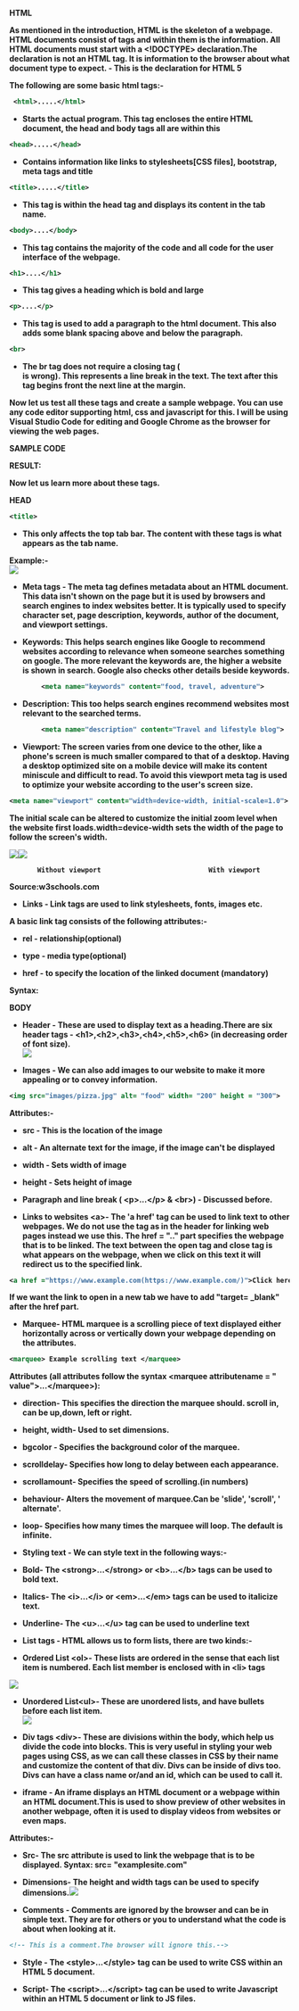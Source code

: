 
<b>HTML

As mentioned in the introduction, HTML is the skeleton of a webpage. HTML documents consist of tags and within them is the information. All HTML documents must start with a <!DOCTYPE> declaration.The declaration is not an HTML tag. It is information to the browser about what document type to expect.<!DOCTYPE html> - This is the declaration for HTML 5

The following are some basic html tags:-
```xml
 <html>.....</html>
```
- Starts the actual program. This tag encloses the entire HTML document, the head and body tags all are within this
```xml
<head>.....</head>
```
- Contains information like links to stylesheets[CSS files], bootstrap, meta tags and title
```xml
<title>.....</title>
```
- This tag is within the head tag and displays its content in the tab name.
```xml
<body>....</body>
```
- This tag contains the majority of the code and all code for the user interface of the webpage.
```xml
<h1>....</h1>
```
   - This tag gives a heading which is bold and large
```xml
<p>....</p> 
```
- This tag is used to add a paragraph to the html document. This also adds some blank spacing above and below the paragraph.
```xml
<br> 
```
- The br tag does not require a closing tag (</br> is wrong). This represents a line break in the text. The text after this tag begins front the next line at the margin.

Now let us test all these tags and create a sample webpage. You can use any code editor supporting html, css and javascript for this. I will be using Visual Studio Code for editing and Google Chrome as the browser for viewing the web pages.

SAMPLE CODE

RESULT:

Now let us learn more about these tags.

HEAD
```xml
<title>
```
-  This only affects the top tab bar. The content with these tags is what appears as the tab name.

Example:-\
![](https://lh5.googleusercontent.com/T3bJ-Zkk3HSxLuUuAmg-KF7BzWXLwaI-MfsUqTY0nyvGGBgXDmyfwQxjAvT6aqojfdI2KzPgvgzjp_H43qyNh1MokCGhN0-KYhcAkEQKS1jjuRk-DO4HyL48bfyOauTOMcVsDPON=s0)

-   Meta tags - The meta tag defines metadata about an HTML document. This data isn't shown on the page but it is used by browsers and search engines to index websites better. It is typically used to specify character set, page description, keywords, author of the document, and viewport settings.

-   Keywords: This helps search engines like Google to recommend websites according to relevance when someone searches something on google. The more relevant the keywords are, the higher a website is shown in search. Google also checks other details beside keywords. 
```xml
        <meta name="keywords" content="food, travel, adventure">
```      
-   Description: This too helps search engines recommend websites most relevant to the searched terms.
```xml
        <meta name="description" content="Travel and lifestyle blog">
```
-   Viewport: The screen varies from one device to the other, like a phone's screen is much smaller compared to that of  a desktop. Having a desktop optimized site on a mobile device will make its content miniscule and difficult to read. To avoid this viewport meta tag is used to optimize your website according to the user's screen size.
```xml
<meta name="viewport" content="width=device-width, initial-scale=1.0"> .
```
The initial scale can be altered to customize the initial zoom level when the website first loads.width=device-width  sets the width of the page to follow the screen's width.

![](https://lh3.googleusercontent.com/wtWLOgCT0DUiytUK3mxDx47aF0fzf7_0z65T2vppP6Cc0LvT8WvZ9If0WYG6qfEX9aNzJ7v3oK49-yeXDtas8IC8UYkeHNxrq8QWMevEeD52AIgjNv8AvPGKI_ha6-vujWHAULKX=s0)![](https://lh6.googleusercontent.com/g6oZqgkqpuMbvWq3fwoXWWbrOlb6uy93WipBlBY-c-JrdPdlDMkXPb46GafUDhU4xmJ6d53fuDWERdikNMU-W5AMZyue79X-pIgxd5foHPZQW6TbPp2DgumcJpK5Gfj8rtbCwi8g=s0)

           Without viewport                           With viewport

Source:w3schools.com

-   Links - Link tags are used to link stylesheets, fonts, images etc.

A basic link tag consists of the following attributes:-

-   rel - relationship(optional)

-   type - media type(optional)

-   href - to specify the location of the linked document (mandatory)

Syntax: <link rel = "stylesheet" type= "text/css" href = "style.css">

BODY

-   Header - These are used to display text as a heading.There are six header tags - \<h1>,\<h2>,\<h3>,\<h4>,\<h5>,\<h6> (in decreasing order of font size).\
![](https://lh6.googleusercontent.com/9JEWtWt-36rAy1QqhAmABHH0aMNWCuY5D4T1K800pQsG5VOweRq7xzYFs16QNCaUjwJ8g-xKfoL1dO0-8IJ67cFX63z07yFcXB6R4l0VvLDt0UV8zlH9MXlMCbJWfGE0GALDZMZO=s0)

-   Images - We can also add images to our website to make it more appealing or to convey information. 
```xml
<img src="images/pizza.jpg" alt= "food" width= "200" height = "300">
```
Attributes:-

-   src - This is the location of the image

-   alt - An alternate text for the image, if the image can't be displayed

-   width - Sets width of image

-   height - Sets height of image 

-   Paragraph and line break ( \<p>...\</p> & \<br>) - Discussed before.

-   Links to websites \<a>- The 'a href' tag can be used to link text to other webpages. We do not use the <link> tag as in the header for linking web pages instead we use this. The  href = ".." part specifies the webpage that is to be linked. The text between the <a> open tag and </a>close tag is what appears on the webpage, when we click on this text it will redirect us to the specified link.
```xml
<a href ="https://www.example.com(https://www.example.com/)">Click here!</a>
```
If we want the link to open in a new tab we have to add "target= _blank" after the href part.

-   Marquee-  HTML marquee is a scrolling piece of text displayed either horizontally across or vertically down your webpage depending on the attributes. 
```xml
<marquee> Example scrolling text </marquee>
```
Attributes (all attributes follow the syntax  \<marquee  attributename = " value">...\</marquee>):

-   direction- This specifies the direction the marquee should. scroll in, can be up,down, left or right.

-   height, width- Used to set dimensions.

-   bgcolor - Specifies the background color of the marquee.

-   scrolldelay- Specifies how long to delay between each appearance.

-   scrollamount- Specifies the speed of scrolling.(in numbers)

-   behaviour- Alters the movement of marquee.Can be 'slide', 'scroll', ' alternate'.

-   loop- Specifies how many times the marquee will loop. The default is infinite.

-   Styling text - We can style text in the following ways:-

-   Bold- The \<strong>...\</strong> or \<b>...\</b> tags can be used to bold text.

-   Italics- The \<i>...\</i> or \<em>...\</em> tags can be used to italicize text.

-   Underline- The \<u>...\</u> tag can be used to underline text

-   List tags - HTML allows us to form lists, there are two kinds:-

-   Ordered List \<ol>- These lists are ordered in the sense that each list item is numbered. Each list member is enclosed with in \<li> tags

 ![](https://lh5.googleusercontent.com/K68mY-ZyuLZMf969q9790YFU8wxcdNR8Vzj3Qqbdozpg1HOj2ktcOVes6zj73WXar3TNix6ZhE0bh5tXuc_BJfP8IbP6dapF_n45m6hIbPqk8AaGGESKi_zMSYXMiWJY72deoi22=s0)

-   Unordered List\<ul>- These are unordered lists, and have bullets before each list item.\
![](https://lh5.googleusercontent.com/pNaBLFWOVGa3Wtoa-PbwunpRLnt4qnRtKXIHHiJRhtHGj7t8aMSfQFKKujvyEPQNvVL9Bj0ehptjFCGBnwimqDjiiFVzZSQ37NGRd9x6ysD8CBnHm6l-wTag_ssCoTaxwsbHEsrJ=s0)

-   Div tags \<div>- These are divisions within the body, which help us divide the code into blocks. This is very useful in styling your web pages using CSS, as we can call these classes in CSS by their name and customize the content of that div. Divs can be inside of divs too. Divs can have a class name or/and an id, which can be used to call it.

-   iframe - An iframe displays an HTML document or a webpage within an HTML document.This is used to show preview of other websites in another webpage, often it is used to display videos from websites or even maps.

Attributes:-

-   Src- The src attribute is used to link the webpage that is to be displayed. Syntax:  src= "examplesite.com"

-   Dimensions- The height and width tags can be used to specify dimensions.![](https://lh6.googleusercontent.com/BTKJE9ZtiO_HTsKHRSZlTjUt_51UHiVKk7aWUp19t5pVVt2GVZB0r9ZQpgt6-f4n25p0TWz-xMejl5_BGoeK5MVtjJT9BBhe17U3fG11kFUegyK20fArHNgt_CB9Rl2cEgLE84C8=s0)

-   Comments - Comments are ignored by the browser and can be in simple text. They are for others or you to understand what the code is about when looking at it.
```xml
<!-- This is a comment.The browser will ignore this.-->
```
-   Style - The \<style>...\</style> tag can be used to write CSS within an HTML 5 document.

-   Script- The \<script>...\</script> tag can be used to write Javascript within an HTML 5 document or link to JS files.
